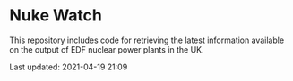 # Nuke Watch

This repository includes code for retrieving the latest information available on the output of EDF nuclear power plants in the UK.

Last updated: 2021-04-19 21:09